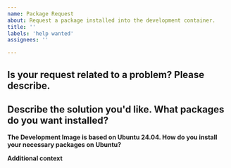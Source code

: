 ```yaml
---
name: Package Request
about: Request a package installed into the development container.
title: ''
labels: 'help wanted'
assignees: ''

---
```


## Is your request related to a problem? Please describe.
<!-- A clear and concise description of what the problem is. Ex. I'm used to using this package when... -->

## Describe the solution you'd like. What packages do you want installed?
<!-- A clear and concise description of what you want to happen. -->

**The Development Image is based on Ubuntu 24.04. How do you install your necessary packages on Ubuntu?**
<!--
A description and list of commands to run, for example
```
apt-get install my-package
```
-->

**Additional context**
<!-- Add any other context or screenshots about the feature request here.  -->
